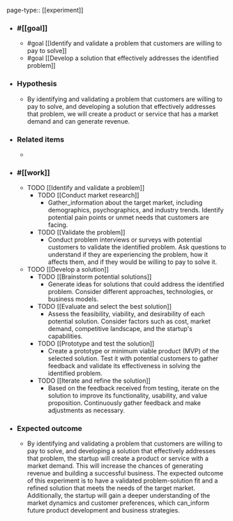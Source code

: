 page-type:: [[experiment]]



  - ### #[[goal]]
    - #goal [[Identify and validate a problem that customers are willing to pay to solve]]
    - #goal [[Develop a solution that effectively addresses the identified problem]]
  - ### Hypothesis
    - By identifying and validating a problem that customers are willing to pay to solve, and developing a solution that effectively addresses that problem, we will create a product or service that has a market demand and can generate revenue.
  - ### Related items
    - 
  - ### #[[work]]
    - TODO [[Identify and validate a problem]]
      - TODO [[Conduct market research]]
        - Gather_information about the target market, including demographics, psychographics, and industry trends. Identify potential pain points or unmet needs that customers are facing.
      - TODO [[Validate the problem]]
        - Conduct problem interviews or surveys with potential customers to validate the identified problem. Ask questions to understand if they are experiencing the problem, how it affects them, and if they would be willing to pay to solve it.
    - TODO [[Develop a solution]]
      - TODO [[Brainstorm potential solutions]]
        - Generate ideas for solutions that could address the identified problem. Consider different approaches, technologies, or business models.
      - TODO [[Evaluate and select the best solution]]
        - Assess the feasibility, viability, and desirability of each potential solution. Consider factors such as cost, market demand, competitive landscape, and the startup's capabilities.
      - TODO [[Prototype and test the solution]]
        - Create a prototype or minimum viable product (MVP) of the selected solution. Test it with potential customers to gather feedback and validate its effectiveness in solving the identified problem.
      - TODO [[Iterate and refine the solution]]
        - Based on the feedback received from testing, iterate on the solution to improve its functionality, usability, and value proposition. Continuously gather feedback and make adjustments as necessary.
  - ### Expected outcome
    - By identifying and validating a problem that customers are willing to pay to solve, and developing a solution that effectively addresses that problem, the startup will create a product or service with a market demand. This will increase the chances of generating revenue and building a successful business. The expected outcome of this experiment is to have a validated problem-solution fit and a refined solution that meets the needs of the target market. Additionally, the startup will gain a deeper understanding of the market dynamics and customer preferences, which can_inform future product development and business strategies.

